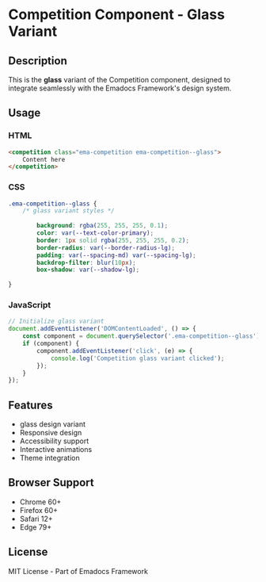 # Competition Component - Glass Variant

## Description
This is the **glass** variant of the Competition component, designed to integrate seamlessly with the Emadocs Framework's design system.

## Usage

### HTML
```html
<competition class="ema-competition ema-competition--glass">
    Content here
</competition>
```

### CSS
```css
.ema-competition--glass {
    /* glass variant styles */
    
        background: rgba(255, 255, 255, 0.1);
        color: var(--text-color-primary);
        border: 1px solid rgba(255, 255, 255, 0.2);
        border-radius: var(--border-radius-lg);
        padding: var(--spacing-md) var(--spacing-lg);
        backdrop-filter: blur(10px);
        box-shadow: var(--shadow-lg);
    
}
```

### JavaScript
```javascript
// Initialize glass variant
document.addEventListener('DOMContentLoaded', () => {
    const component = document.querySelector('.ema-competition--glass');
    if (component) {
        component.addEventListener('click', (e) => {
            console.log('Competition glass variant clicked');
        });
    }
});
```

## Features
- glass design variant
- Responsive design
- Accessibility support
- Interactive animations
- Theme integration

## Browser Support
- Chrome 60+
- Firefox 60+
- Safari 12+
- Edge 79+

## License
MIT License - Part of Emadocs Framework
